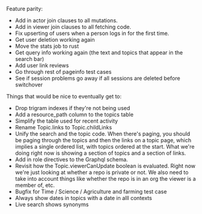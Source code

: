 Feature parity:
* Add in actor join clauses to all mutations.
* Add in viewer join clauses to all fetching code.
* Fix upserting of users when a person logs in for the first time.
* Get user deletion working again
* Move the stats job to rust
* Get query info working again (the text and topics that appear in the search bar)
* Add user link reviews
* Go through rest of pageinfo test cases
* See if session problems go away if all sessions are deleted before switchover


Things that would be nice to eventually get to:
* Drop trigram indexes if they're not being used
* Add a resource_path column to the topics table
* Simplify the table used for recent activity
* Rename Topic.links to Topic.childLinks
* Unify the search and the topic code.  When there's paging, you should be paging through the topics and then the links on a topic page, which implies a single ordered list, with topics ordered at the start.  What we're doing right now is showing a section of topics and a section of links.
* Add in role directives to the Graphql schema.
* Revisit how the Topic.viewerCanUpdate boolean is evaluated.  Right now we're just looking at whether a repo is private or not.  We also need to take into account things like whether the repo is in an org the viewer is a member of, etc.
* Bugfix for Time / Science / Agriculture and farming test case
* Always show dates in topics with a date in alll contexts
* Live search shows synonyms
